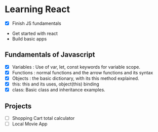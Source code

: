 # Learning React

- [x] Finish JS fundamentals
- Get started with react
- Build basic apps

## Fundamentals of Javascript

- [x] Variables : Use of var, let, const keywords for variable scope.
- [x] Functions : normal functions and the arrow functions and its syntax
- [x] Objects : the basic dictionary, with its this method explained.
- [x] this: this and its uses, object(this) binding
- [x] class: Basic class and inheritance examples.

## Projects

- [ ] Shopping Cart total calculator
- [ ] Local Movie App
